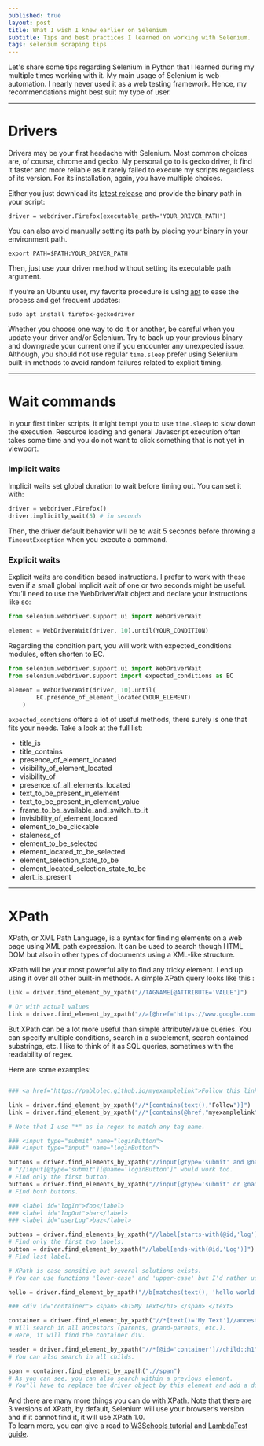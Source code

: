 ```yaml
---
published: true
layout: post
title: What I wish I knew earlier on Selenium
subtitle: Tips and best practices I learned on working with Selenium.
tags: selenium scraping tips
---
```


Let's share some tips regarding Selenium in Python that I learned during my multiple times working with it.
My main usage of Selenium is web automation. I nearly never used it as a web testing framework. Hence, my recommendations might best suit my type of user.

<!--more-->
<hr>

# Drivers

Drivers may be your first headache with Selenium. Most common choices are, of course, chrome and gecko. My personal go to is gecko driver, it find it faster and more reliable as it rarely failed to execute my scripts regardless of its version.
For its installation, again, you have multiple choices.

Either you just download its [latest release](https://github.com/mozilla/geckodriver/releases) and provide the binary path in your script:

`driver = webdriver.Firefox(executable_path='YOUR_DRIVER_PATH')`

You can also avoid manually setting its path by placing your binary in your environment path.

`export PATH=$PATH:YOUR_DRIVER_PATH`

Then, just use your driver method without setting its executable path argument.

If you’re an Ubuntu user, my favorite procedure is using [apt](https://www.ubuntuupdates.org/package/ubuntu_mozilla_security/bionic/main/base/firefox-geckodriver) to ease the process and get frequent updates:

`sudo apt install firefox-geckodriver`

Whether you choose one way to do it or another, be careful when you update your driver and/or Selenium. Try to back up your previous binary and downgrade your current one if you encounter any unexpected issue.
Although, you should not use regular `time.sleep` prefer using Selenium built-in methods to avoid random failures related to explicit timing.

<hr>

# Wait commands

In your first tinker scripts, it might tempt you to use `time.sleep` to slow down the execution. Resource loading and general Javascript execution often takes some time and you do not want to click something that is not yet in viewport.


### Implicit waits

Implicit waits set global duration to wait before timing out.
You can set it with:

```python
driver = webdriver.Firefox()
driver.implicitly_wait(5) # in seconds
```

Then, the driver default behavior will be to wait 5 seconds before throwing a `TimeoutException` when you execute a command.

### Explicit waits

Explicit waits are condition based instructions. I prefer to work with these even if a small global implicit wait of one or two seconds might be useful. 
You’ll need to use the WebDriverWait object and declare your instructions like so:

```python
from selenium.webdriver.support.ui import WebDriverWait

element = WebDriverWait(driver, 10).until(YOUR_CONDITION)
```

Regarding the condition part, you will work with expected_conditions modules, often shorten to EC.

```python
from selenium.webdriver.support.ui import WebDriverWait
from selenium.webdriver.support import expected_conditions as EC

element = WebDriverWait(driver, 10).until(
        EC.presence_of_element_located(YOUR_ELEMENT)
    )
```

`expected_condtions` offers a lot of useful methods, there surely is one that fits your needs.
Take a look at the full list:

- title_is
- title_contains
- presence_of_element_located
- visibility_of_element_located
- visibility_of
- presence_of_all_elements_located
- text_to_be_present_in_element
- text_to_be_present_in_element_value
- frame_to_be_available_and_switch_to_it
- invisibility_of_element_located
- element_to_be_clickable
- staleness_of
- element_to_be_selected
- element_located_to_be_selected
- element_selection_state_to_be
- element_located_selection_state_to_be
- alert_is_present

<hr>

# XPath

XPath, or XML Path Language, is a syntax for finding elements on a web page using XML path expression. It can be used to search though HTML DOM but also in other types of documents using a XML-like structure.

XPath will be your most powerful ally to find any tricky element. I end up using it over all other built-in methods.
A simple XPath query looks like this : 

``` python
link = driver.find_element_by_xpath("//TAGNAME[@ATTRIBUTE='VALUE']")

# Or with actual values
link = driver.find_element_by_xpath("//a[@href='https://www.google.com']")
```

But XPath can be a lot more useful than simple attribute/value queries. You can specify multiple conditions, search in a subelement, search contained substrings, etc.
I like to think of it as SQL queries, sometimes with the readability of regex.

Here are some examples:

``` python

### <a href="https://pablolec.github.io/myexamplelink">Follow this link !</a>

link = driver.find_element_by_xpath("//*[contains(text(),"Follow")]")
link = driver.find_element_by_xpath("//*[contains(@href,"myexamplelink")]")

# Note that I use "*" as in regex to match any tag name.

### <input type="submit" name="loginButton">
### <input type="input" name="loginButton">

buttons = driver.find_elements_by_xpath("//input[@type='submit' and @name='loginButton']")
# "//input[@type='submit'][@name='loginButton']" would work too.
# Find only the first button.
buttons = driver.find_elements_by_xpath("//input[@type='submit' or @name='loginButton']")
# Find both buttons.

### <label id="logIn">foo</label>
### <label id="logOut">bar</label>
### <label id="userLog">baz</label>

buttons = driver.find_elements_by_xpath("//label[starts-with(@id,'log')]")
# Find only the first two labels.
button = driver.find_element_by_xpath("//label[ends-with(@id,'Log')]")
# Find last label.

# XPath is case sensitive but several solutions exists.
# You can use functions 'lower-case' and 'upper-case' but I'd rather use 'matches':# <b>Hello World</b>

hello = driver.find_element_by_xpath("//b[matches(text(), 'hello world')]")

### <div id="container"> <span> <h1>My Text</h1> </span> </text>

container = driver.find_element_by_xpath("//*[text()='My Text']//ancestor::div")
# Will search in all ancestors (parents, grand-parents, etc.).
# Here, it will find the container div.

header = driver.find_element_by_xpath("//*[@id='container']//child::h1")
# You can also search in all childs.

span = container.find_element_by_xpath(".//span")
# As you can see, you can also search within a previous element.
# You"ll have to replace the driver object by this element and add a dot at the beginning of your expression.
```

And there are many more things you can do with XPath. 
Note that there are 3 versions of XPath, by default, Selenium will use your browser’s version and if it cannot find it, it will use XPath 1.0.  
To learn more, you can give a read to [W3Schools tutorial](https://www.w3schools.com/xml/xpath_intro.asp) and [LambdaTest guide](https://www.lambdatest.com/blog/complete-guide-for-using-xpath-in-selenium-with-examples/).

